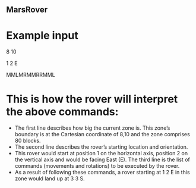 ## MarsRover

# Example input

 8 10
 
 1 2  E
 
 MMLMRMMRRMML
     
     
# This is how the rover will interpret the above commands:
  * The first line describes how big the current zone is. This zone’s boundary is at
    the Cartesian coordinate of 8,10 and the zone comprises 80 blocks.
  * The second line describes the rover’s starting location and orientation.
  * This rover would start at position 1 on the horizontal axis, position 2 on the
    vertical axis and would be facing East (E). The third line is the list of commands
    (movements and rotations) to be executed by the rover.
  * As a result of following these commands, a rover starting at 1 2 E in this zone
    would land up at 3 3 S.
